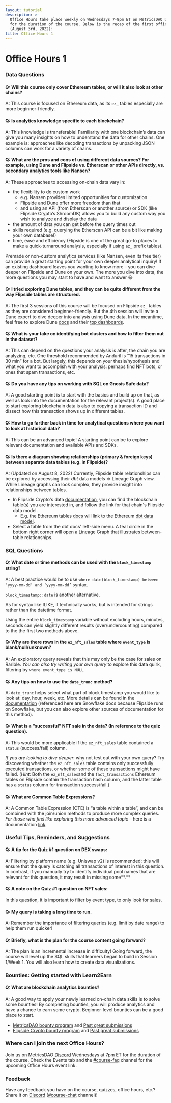 ```yaml
---
layout: tutorial
description: >-
  Office Hours take place weekly on Wednesdays 7-8pm ET on MetricsDAO Discord
  for the duration of the course. Below is the recap of the first office hours
  (August 3rd, 2022):
title: Office Hours 1
---
```


# Office Hours 1

### Data Questions

#### Q: Will this course only cover Ethereum tables, or will it also look at other chains?&#x20;

A: This course is focused on Ethereum data, as its `ez_` tables especially are more beginner-friendly.

#### Q: Is analytics knowledge specific to each blockchain?&#x20;

A: This knowledge is transferable! Familiarity with one blockchain’s data can give you many insights on how to understand the data for other chains. One example is: approaches like decoding transactions by unpacking JSON columns can work for a variety of chains.

#### Q: What are the pros and cons of using different data sources? For example, using Dune and Flipside vs. Etherscan or other APIs directly, vs. secondary analytics tools like Nansen?&#x20;

A: These approaches to accessing on-chain data vary in:&#x20;

* the flexibility to do custom work&#x20;
  * e.g. Nansen provides limited opportunities for customization
  * Flipside and Dune offer more freedom than that&#x20;
  * and using an API (from Etherscan or another source) or SDK (like Flipside Crypto’s ShroomDK) allows you to build any custom way you wish to analyze and display the data&#x20;
* the amount of data you can get before the query times out
* skills required (e.g. querying the Etherscan API can be a bit like making your own database!)
* time, ease and efficiency (Flipside is one of the great go-to places to make a quick-turnaround analysis, especially if using `ez_` prefix tables).

Premade or non-custom analytics services (like Nansen, even its free tier) can provide a great starting point for your own deeper analytical inquiry! If an existing dashboard leaves you wanting to know more – you can dive deeper on Flipside and Dune on your own. The more you dive into data, the more questions you may start to have and want to answer 😃

#### Q: I tried exploring Dune tables, and they can be quite different from the way Flipside tables are structured.&#x20;

A: The first 3 sessions of this course will be focused on Flipside `ez_` tables as they are considered beginner-friendly. But the 4th session will invite a Dune expert to dive deeper into analysis using Dune data. In the meantime, feel free to explore Dune [docs](https://docs.dune.com/) and their [top dashboards](https://dune.com/browse/dashboards).

#### Q: What is your take on identifying bot clusters and how to filter them out in the dataset?&#x20;

A: This can depend on the questions your analysis is after, the chain you are analyzing, etc. One threshold recommended by Anduril is “15 transactions in 30 min” for a bot. But largely, this depends on your thesis/hypothesis and what you want to accomplish with your analysis: perhaps find NFT bots, or ones that spam transactions, etc.

#### Q: Do you have any tips on working with SQL on Gnosis Safe data?&#x20;

A: A good starting point is to start with the basics and build up on that, as well as look into the documentation for the relevant project(s). A good place to start exploring blockchain data is also to copying a transaction ID and dissect how this transaction shows up in different tables.

#### Q: How to go farther back in time for analytical questions where you want to look at historical data?&#x20;

A: This can be an advanced topic! A starting point can be to explore relevant documentation and available APIs and SDKs.

#### Q: Is there a diagram showing relationships (primary & foreign keys) between separate data tables (e.g. in Flipside)?

A: (Updated on August 8, 2022) Currently, Flipside table relationships can be explored by accessing their _dbt_ data models => Lineage Graph view. While Lineage graphs can look complex, they provide insight into relationships between tables.

* In Flipside Crypto's data [documentation](https://docs.flipsidecrypto.com/our-data/tables), you can find the blockchain table(s) you are interested in, and follow the link for that chain's Flipside data model.&#x20;
  * E.g. the Ethereum tables [docs](https://docs.flipsidecrypto.com/our-data/tables/table-schemas) will link to the Ethereum [dbt data model](https://flipsidecrypto.github.io/ethereum-models/#!/overview/ethereum\_models).
* Select a table from the dbt docs' left-side menu. A teal circle in the bottom right corner will open a Lineage Graph that illustrates between-table relationships.

### SQL Questions

#### Q: What date or time methods can be used with the `block_timestamp` string?&#x20;

A: A best practice would be to use `where date(block_timestamp) between ‘yyyy-mm-dd’ and ‘yyyy-mm-dd’` syntax.&#x20;

`block_timestamp::date` is another alternative.&#x20;

As for syntax like ILIKE, it technically works, but is intended for strings rather than the datetime format.&#x20;

Using the entire `block_timestamp` variable without excluding hours, minutes, seconds can yield slightly different results (over/undercounting) compared to the the first two methods above.

#### Q: Why are there rows in the `ez_nft_sales` table where `event_type` is blank/null/unknown?&#x20;

A: An exploratory query reveals that this may only be the case for sales on Rarible. _You can also try writing your own query_ to explore this data quirk, filtering by `where event_type is NULL`

#### Q: Any tips on how to use the `date_trunc` method?&#x20;

A: `date_trunc` helps select what part of block timestamp you would like to look at: day, hour, week, etc. More details can be found in the [documentation](https://docs.snowflake.com/en/sql-reference/functions/date\_trunc.html) (referenced here are Snowflake docs because Flipside runs on Snowflake, but you can also explore other sources of documentation for this method).&#x20;

#### Q: What is a “successful” NFT sale in the data? (In reference to the quiz question).&#x20;

A: This would be more applicable if the `ez_nft_sales` table contained a `status` (success/fail) column.&#x20;

_If you are looking to dive deeper_: why not test out with your own query? Try discovering whether the `ez_nft_sales` table contains only successfully executed transactions, or whether some of these transactions might have failed. (_Hint_: Both the `ez_nft_sales`and the `fact_transactions` Ethereum tables on Flipside contain the transaction hash column, and the latter table has a `status` column for transaction success/fail.)

#### Q: What are Common Table Expressions?&#x20;

A: A Common Table Expression (CTE) is “a table within a table”, and can be combined with the join/union methods to produce more complex queries. _For those who feel like exploring this more advanced topic_ – here is a documentation [link](https://docs.snowflake.com/en/user-guide/queries-cte.html).

### Useful Tips, Reminders, and Suggestions

#### Q: A tip for the Quiz #1 question on DEX swaps:&#x20;

A: Filtering by platform name (e.g. Uniswap v2) is recommended: this will ensure that the query is catching all transactions of interest in this question. In contrast, if you manually try to identify individual pool names that are relevant for this question, it may result in missing some**.**

#### Q: A note on the Quiz #1 question on NFT sales:&#x20;

In this question, it is important to filter by event type, to only look for sales.

#### Q: My query is taking a long time to run.&#x20;

A: Remember the importance of filtering queries (e.g. limit by date range) to help them run quicker!

#### Q: Briefly, what is the plan for the course content going forward?&#x20;

A: The plan is an incremental increase in difficulty! Going forward, the course will level up the SQL skills that learners began to build in Session 1/Week 1. You will also learn how to create data visualizations.

### Bounties: Getting started with Learn2Earn

#### Q: What are blockchain analytics bounties?&#x20;

A: A good way to apply your newly learned on-chain data skills is to solve some bounties! By completing bounties, you will produce analytics and have a chance to earn some crypto. Beginner-level bounties can be a good place to start.&#x20;

* [MetricsDAO bounty program](https://metricsdao.notion.site/metricsdao/Bounty-Programs-d4bac7f1908f412f8bf4ed349198e5fe) and [Past great submissions](https://metricsdao.xyz/showcase)&#x20;
* [Flipside Crypto bounty program](https://flipsidecrypto.xyz/earn) and [Past great submissions](https://flipsidecrypto.xyz/discover/dashboards?project=ALL\&sort=new\&isGrandPrize=true\&date=All\&user=)

### Where can I join the next Office Hours?

Join us on MetricsDAO [Discord](http://discord.gg/metrics) Wednesdays at 7pm ET for the duration of the course. Check the Events tab and the [#course-faq](https://discord.com/channels/902943676685230100/996143485390426162) channel for the upcoming Office Hours event link.

### Feedback

Have any feedback you have on the course, quizzes, office hours, etc.? Share it on [Discord](http://discord.gg/metrics) ([#course-chat](https://discord.com/channels/902943676685230100/992490932412883064) channel)!
